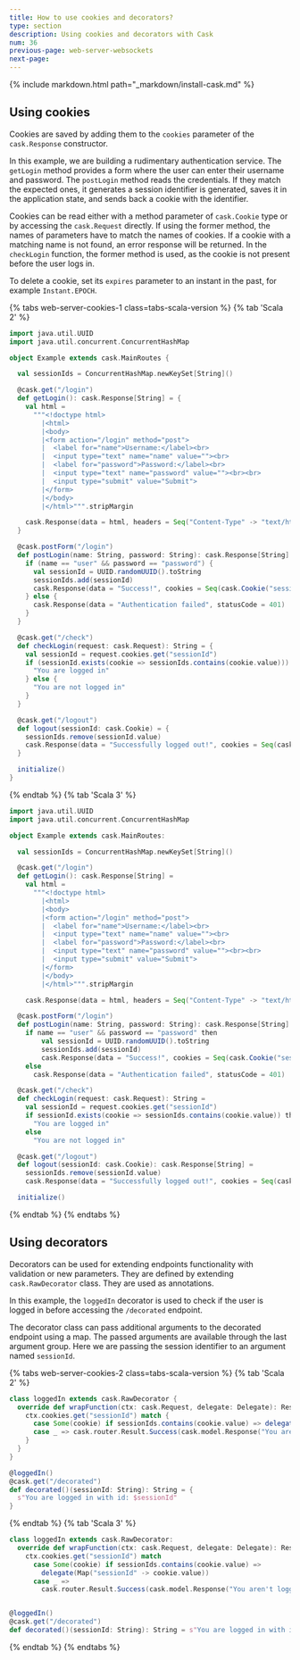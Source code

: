 ```yaml
---
title: How to use cookies and decorators?
type: section
description: Using cookies and decorators with Cask
num: 36
previous-page: web-server-websockets
next-page: 
---
```


{% include markdown.html path="_markdown/install-cask.md" %}

## Using cookies

Cookies are saved by adding them to the `cookies` parameter of the `cask.Response` constructor. 

In this example, we are building a rudimentary authentication service. The `getLogin` method provides a form where
the user can enter their username and password. The `postLogin` method reads the credentials. If they match the expected ones, it generates a session
identifier is generated, saves it in the application state, and sends back a cookie with the identifier.

Cookies can be read either with a method parameter of `cask.Cookie` type or by accessing the `cask.Request` directly.
If using the former method, the names of parameters have to match the names of cookies. If a cookie with a matching name is not
found, an error response will be returned. In the `checkLogin` function, the former method is used, as the cookie is not
present before the user logs in.

To delete a cookie, set its `expires` parameter to an instant in the past, for example `Instant.EPOCH`. 

{% tabs web-server-cookies-1 class=tabs-scala-version %}
{% tab 'Scala 2' %}

```scala
import java.util.UUID
import java.util.concurrent.ConcurrentHashMap

object Example extends cask.MainRoutes {

  val sessionIds = ConcurrentHashMap.newKeySet[String]()

  @cask.get("/login")
  def getLogin(): cask.Response[String] = {
    val html =
      """<!doctype html>
        |<html>
        |<body>
        |<form action="/login" method="post">
        |  <label for="name">Username:</label><br>
        |  <input type="text" name="name" value=""><br>
        |  <label for="password">Password:</label><br>
        |  <input type="text" name="password" value=""><br><br>
        |  <input type="submit" value="Submit">
        |</form>
        |</body>
        |</html>""".stripMargin

    cask.Response(data = html, headers = Seq("Content-Type" -> "text/html"))
  }

  @cask.postForm("/login")
  def postLogin(name: String, password: String): cask.Response[String] = {
    if (name == "user" && password == "password") {
      val sessionId = UUID.randomUUID().toString
      sessionIds.add(sessionId)
      cask.Response(data = "Success!", cookies = Seq(cask.Cookie("sessionId", sessionId)))
    } else {
      cask.Response(data = "Authentication failed", statusCode = 401)
    }
  }

  @cask.get("/check")
  def checkLogin(request: cask.Request): String = {
    val sessionId = request.cookies.get("sessionId")
    if (sessionId.exists(cookie => sessionIds.contains(cookie.value))) {
      "You are logged in"
    } else {
      "You are not logged in"
    }
  }

  @cask.get("/logout")
  def logout(sessionId: cask.Cookie) = {
    sessionIds.remove(sessionId.value)
    cask.Response(data = "Successfully logged out!", cookies = Seq(cask.Cookie("sessionId", "", expires = Instant.EPOCH)))
  }

  initialize()
}
```
{% endtab %}
{% tab 'Scala 3' %}
```scala
import java.util.UUID
import java.util.concurrent.ConcurrentHashMap

object Example extends cask.MainRoutes:

  val sessionIds = ConcurrentHashMap.newKeySet[String]()

  @cask.get("/login")
  def getLogin(): cask.Response[String] =
    val html =
      """<!doctype html>
        |<html>
        |<body>
        |<form action="/login" method="post">
        |  <label for="name">Username:</label><br>
        |  <input type="text" name="name" value=""><br>
        |  <label for="password">Password:</label><br>
        |  <input type="text" name="password" value=""><br><br>
        |  <input type="submit" value="Submit">
        |</form>
        |</body>
        |</html>""".stripMargin

    cask.Response(data = html, headers = Seq("Content-Type" -> "text/html"))

  @cask.postForm("/login")
  def postLogin(name: String, password: String): cask.Response[String] =
    if name == "user" && password == "password" then
        val sessionId = UUID.randomUUID().toString
        sessionIds.add(sessionId)
        cask.Response(data = "Success!", cookies = Seq(cask.Cookie("sessionId", sessionId)))
    else
      cask.Response(data = "Authentication failed", statusCode = 401)

  @cask.get("/check")
  def checkLogin(request: cask.Request): String =
    val sessionId = request.cookies.get("sessionId")
    if sessionId.exists(cookie => sessionIds.contains(cookie.value)) then
      "You are logged in"
    else
      "You are not logged in"

  @cask.get("/logout")
  def logout(sessionId: cask.Cookie): cask.Response[String] = 
    sessionIds.remove(sessionId.value)
    cask.Response(data = "Successfully logged out!", cookies = Seq(cask.Cookie("sessionId", "", expires = Instant.EPOCH)))

  initialize()
```
{% endtab %}
{% endtabs %}

## Using decorators

Decorators can be used for extending endpoints functionality with validation or new parameters. They are defined by extending
`cask.RawDecorator` class. They are used as annotations.

In this example, the `loggedIn` decorator is used to check if the user is logged in before accessing the `/decorated`
endpoint.

The decorator class can pass additional arguments to the decorated endpoint using a map. The passed arguments are available
through the last argument group. Here we are passing the session identifier to an argument named `sessionId`.

{% tabs web-server-cookies-2 class=tabs-scala-version %}
{% tab 'Scala 2' %}
```scala
class loggedIn extends cask.RawDecorator {
  override def wrapFunction(ctx: cask.Request, delegate: Delegate): Result[Raw] = {
    ctx.cookies.get("sessionId") match {
      case Some(cookie) if sessionIds.contains(cookie.value) => delegate(Map("sessionId" -> cookie.value))
      case _ => cask.router.Result.Success(cask.model.Response("You aren't logged in", 403))
    }
  }
}

@loggedIn()
@cask.get("/decorated")
def decorated()(sessionId: String): String = {
  s"You are logged in with id: $sessionId"
}
```
{% endtab %}
{% tab 'Scala 3' %}
```scala
class loggedIn extends cask.RawDecorator:
  override def wrapFunction(ctx: cask.Request, delegate: Delegate): Result[Raw] =
    ctx.cookies.get("sessionId") match
      case Some(cookie) if sessionIds.contains(cookie.value) =>
        delegate(Map("sessionId" -> cookie.value))
      case _ =>
        cask.router.Result.Success(cask.model.Response("You aren't logged in", 403))


@loggedIn()
@cask.get("/decorated")
def decorated()(sessionId: String): String = s"You are logged in with id: $sessionId"
```
{% endtab %}
{% endtabs %}